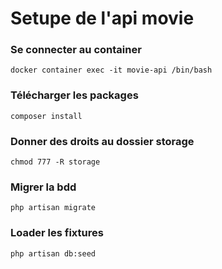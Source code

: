 # Setupe de l'api movie

### Se connecter au container

```
docker container exec -it movie-api /bin/bash
```


### Télécharger les packages

```
composer install
```

### Donner des droits au dossier storage

```
chmod 777 -R storage
```

### Migrer la bdd

```
php artisan migrate
```

### Loader les fixtures

```
php artisan db:seed
```
